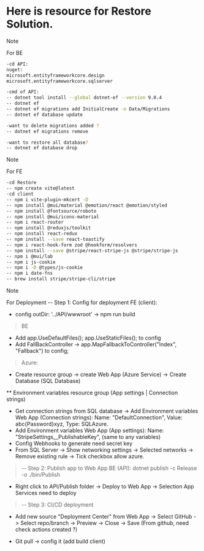 # Here is resource for Restore Solution.

> [!NOTE]
> For BE

```bash
-cd API:
nuget:
microsoft.entityframeworkcore.design
microsoft.entityframeworkcore.sqlserver

-cmd of API:
-- dotnet tool install --global dotnet-ef --version 9.0.4
-- dotnet ef
-- dotnet ef migrations add InitialCreate -o Data/Migrations
-- dotnet ef database update

-want to delete migrations added ?
-- dotnet ef migrations remove

-want to restore all database?
-- dotnet ef database drop
```

> [!NOTE]
> For FE

```bash
-cd Restore
-- npm create vite@latest
-cd client
-- npm i vite-plugin-mkcert -D
-- npm install @mui/material @emotion/react @emotion/styled
-- npm install @fontsource/roboto
-- npm install @mui/icons-material
-- npm i react-router
-- npm install @reduxjs/toolkit
-- npm install react-redux
-- npm install --save react-toastify
-- npm i react-hook-form zod @hookform/resolvers
-- npm install --save @stripe/react-stripe-js @stripe/stripe-js
-- npm i @mui/lab
-- npm i js-cookie
-- npm i -D @types/js-cookie
-- npm i date-fns
-- brew install stripe/stripe-cli/stripe
```

> [!NOTE]
> For Deployment
> -- Step 1: Config for deployment
> FE (client):

- config outDir: '../API/wwwroot' -> npm run build

> BE

- Add app.UseDefaultFiles(); app.UseStaticFiles(); to config
- Add FallBackController -> app.MapFallbackToController("Index", "Fallback") to config;

> Azure:

- Create resource group -> create Web App (Azure Service) -> Create Database (SQL Database)

\*\* Environment variables resource group (App settings | Connection strings)

- Get connection strings from SQL database -> Add Environment variables Web App (Connection strings): Name: "DefaultConnection", Value: abc{Password}xyz, Type: SQLAzure.
- Add Environment variables Web App (App settings): Name: "StripeSettings\_\_PublishableKey", (same to any variables)
- Config Webhooks to generate need secret key
- From SQL Server -> Show networking settings -> Selected networks -> Remove existing rule -> Tick checkbox allow azure.

> -- Step 2: Publish app to Web App
> BE (API): dotnet publish -c Release -o ./bin/Publish

- Right click to API/Publish folder -> Deploy to Web App -> Selection App Services need to deploy

> -- Step 3: CI/CD deployment

- Add new source "Deployment Center" from Web App -> Select GitHub -> Select repo/branch -> Preview -> Close -> Save (From github, need check actions created ?)

- Git pull -> config it (add build client)
